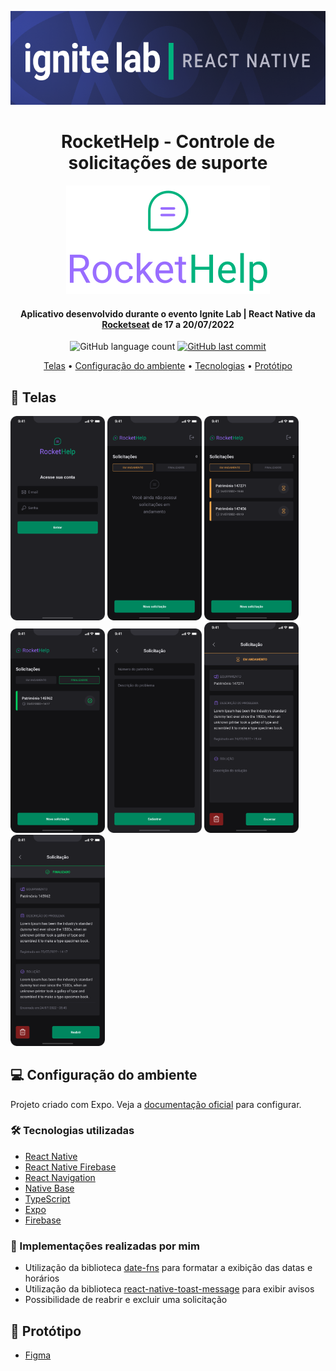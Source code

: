<p align="center">       
  <img src="rockethelp/src/assets/React_Native.png" height="150">
</p>

<h1 align="center">
  RocketHelp - Controle de solicitações de suporte
</h1>

<p align="center">       
  <img src="rockethelp/src/assets/logo_primary.svg">
</p>

<h4 align="center">
  Aplicativo desenvolvido durante o evento Ignite Lab | React Native da <a href="https://www.rocketseat.com.br">Rocketseat</a> de 17 a 20/07/2022
</h4>

<p align="center">
  <img alt="GitHub language count" src="https://img.shields.io/github/languages/count/frankjrp/RocketSeat_IgniteLab-ReactNative">
  
  <a href="https://github.com/frankjrp/RocketSeat_IgniteLab-ReactNative/commits/master">
    <img alt="GitHub last commit" src="https://img.shields.io/github/last-commit/frankjrp/RocketSeat_IgniteLab-ReactNative">
  </a>
</p>

<p align="center">
  <a href="#-telas">Telas</a> •
  <a href="#-configuração-do-ambiente">Configuração do ambiente</a> • 
  <a href="#-tecnologias-utilizadas">Tecnologias</a> • 
  <a href="#-protótipo">Protótipo</a>
</p>

## 🎨 Telas

<p align="left">
  <img src="rockethelp/src/assets/1.png" width="30%">
  <img src="rockethelp/src/assets/2.png" width="30%">
  <img src="rockethelp/src/assets/3.png" width="30%">
  <img src="rockethelp/src/assets/4.png" width="30%">
  <img src="rockethelp/src/assets/5.png" width="30%">
  <img src="rockethelp/src/assets/6.png" width="30%">
  <img src="rockethelp/src/assets/7.png" width="30%">
</p>

## 💻 Configuração do ambiente

Projeto criado com Expo. Veja a [documentação oficial](https://docs.expo.dev/get-started/installation/) para configurar.

### 🛠 Tecnologias utilizadas

- [React Native](https://reactnative.dev/)
- [React Native Firebase](https://rnfirebase.io)
- [React Navigation](https://reactnavigation.org/)
- [Native Base](https://nativebase.io/)
- [TypeScript](https://www.typescriptlang.org/)
- [Expo](https://docs.expo.dev)
- [Firebase](https://firebase.google.com/docs)

### 🚀 Implementações realizadas por mim

- Utilização da biblioteca [date-fns](https://date-fns.org/) para formatar a exibição das datas e horários
- Utilização da biblioteca [react-native-toast-message](https://www.npmjs.com/package/react-native-toast-message) para exibir avisos
- Possibilidade de reabrir e excluir uma solicitação

## 📄 Protótipo
- [Figma](https://www.figma.com/file/hBvQxaEdnjKJspMGA0SfYS/Rocket-Help---Evento-Ignite-Lab-%7C-React-Native?node-id=37%3A6)
